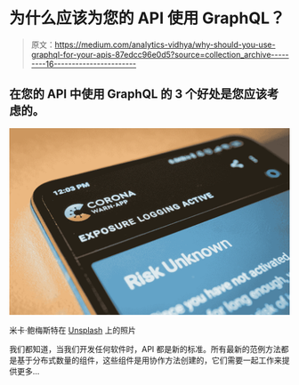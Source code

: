 # 为什么应该为您的 API 使用 GraphQL？

> 原文：<https://medium.com/analytics-vidhya/why-should-you-use-graphql-for-your-apis-87edcc96e0d5?source=collection_archive---------16----------------------->

## 在您的 API 中使用 GraphQL 的 3 个好处是您应该考虑的。

![](img/5dafd19b2f4e740a59c6e6d0c447531c.png)

米卡·鲍梅斯特在 [Unsplash](https://unsplash.com?utm_source=medium&utm_medium=referral) 上的照片

我们都知道，当我们开发任何软件时，API 都是新的标准。所有最新的范例方法都是基于分布式数量的组件，这些组件是用协作方法创建的，它们需要一起工作来提供更多…